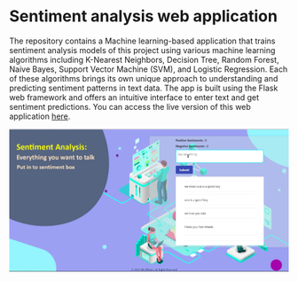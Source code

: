 # Sentiment analysis web application

The repository contains a Machine learning-based application that trains sentiment analysis models of this project using various machine learning algorithms including K-Nearest Neighbors, Decision Tree, Random Forest, Naive Bayes, Support Vector Machine (SVM), and Logistic Regression. Each of these algorithms brings its own unique approach to understanding and predicting sentiment patterns in text data. The app is built using the Flask web framework and offers an intuitive interface to enter text and get sentiment predictions. You can access the live version of this web application [here](https://sentimentbox.azurewebsites.net/).

![alt text](https://github.com/ThaminduSulakshana/Classification_sentiment_analysis/blob/2f7b074e3b75ea286f1fbaabb2718327b79cb665/capture.png?raw=true)
